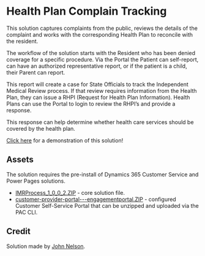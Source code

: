 # Health Plan Complain Tracking
This solution captures complaints from the public, reviews the details of the complaint and works with the corresponding Health Plan to reconcile with the resident.

The workflow of the solution starts with the Resident who has been denied coverage for a specific procedure.  Via the Portal the Patient can self-report, can have an authorized representative report, or if the patient is a child, their Parent can report.  

This report will create a case for State Officials to track the Independent Medical Review process.  If that review requires information from the Health Plan, they can issue a RHPI (Request for Health Plan Information).  Health Plans can use the Portal to login to review the RHPI’s and provide a response.

This response can help determine whether health care services should be covered by the health plan.

[Click here](https://livesend.microsoft.com/i/XRTKvAT___Q5CygccMgK6iZyC0zGjVFm___ttK9KT7o4cZTTXmhRCItrfstEix___b9h2aGudbdQps2fw0T9dLkwPLUSSIGNOCoUw6aHsPD8VgbhEws4KwrVZKriyLAfWKG1JvtSyOFcZ) for a demonstration of this solution!

## Assets
The solution requires the pre-install of Dynamics 365 Customer Service and Power Pages solutions.

- [IMRProcess_1_0_0_2.ZIP](https://github.com/microsoft/SLG-Business-Applications/releases/download/30/IMRProcess_1_0_0_2.ZIP) - core solution file.
- [customer-provider-portal---engagementportal.ZIP](https://github.com/microsoft/SLG-Business-Applications/releases/download/30/customer-provider-portal---engagementportal.ZIP) - configured Customer Self-Service Portal that can be unzipped and uploaded via the PAC CLI.

## Credit
Solution made by [John Nelson](https://www.linkedin.com/in/jnelson-phx/).